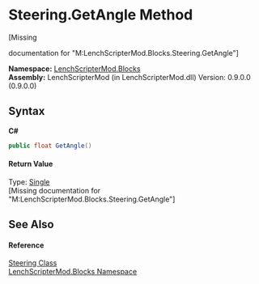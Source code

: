 # Steering.GetAngle Method 
 

\[Missing <summary> documentation for "M:LenchScripterMod.Blocks.Steering.GetAngle"\]

**Namespace:**&nbsp;<a href="bfe8ba5f-eaee-19fd-8765-cab2e3e19e25">LenchScripterMod.Blocks</a><br />**Assembly:**&nbsp;LenchScripterMod (in LenchScripterMod.dll) Version: 0.9.0.0 (0.9.0.0)

## Syntax

**C#**<br />
``` C#
public float GetAngle()
```


#### Return Value
Type: <a href="http://msdn2.microsoft.com/en-us/library/3www918f" target="_blank">Single</a><br />\[Missing <returns> documentation for "M:LenchScripterMod.Blocks.Steering.GetAngle"\]

## See Also


#### Reference
<a href="35a20c02-4eec-7963-7eba-973169946804">Steering Class</a><br /><a href="bfe8ba5f-eaee-19fd-8765-cab2e3e19e25">LenchScripterMod.Blocks Namespace</a><br />